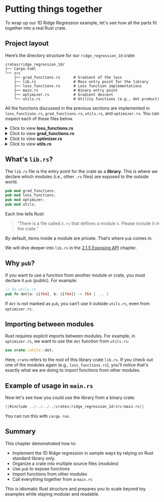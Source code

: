 # Putting things together

To wrap up our 1D Ridge Regression example, let's see how all the parts fit together into a real Rust crate.

## Project layout

Here’s the directory structure for our `ridge_regression_1d` crate:

```text
crates/ridge_regression_1d/
├── Cargo.toml
└── src
    ├── grad_functions.rs      # Gradient of the loss
    ├── lib.rs                 # Main entry point for the library
    ├── loss_functions.rs      # Loss function implementations
    ├── main.rs                # Binary entry point    
    ├── optimizer.rs           # Gradient descent
    └── utils.rs               # Utility functions (e.g., dot product)
```

All the functions discussed in the previous sections are implemented in `loss_functions.rs`, `grad_functions.rs`, `utils.rs`, and `optimizer.rs`. You can inspect each of these files below.

<details>
<summary>Click to view <b>loss_functions.rs</b></summary>

```rust
{{#include ../../../../crates/ridge_regression_1d/src/loss_functions.rs}}
```
</details>

<details>
<summary>Click to view <b>grad_functions.rs</b></summary>

```rust
{{#include ../../../../crates/ridge_regression_1d/src/grad_functions.rs}}
```
</details>

<details>
<summary>Click to view <b>optimizer.rs</b></summary>

```rust
{{#include ../../../../crates/ridge_regression_1d/src/optimizer.rs}}
```
</details>

<details>
<summary>Click to view <b>utils.rs</b></summary>

```rust
{{#include ../../../../crates/ridge_regression_1d/src/utils.rs}}
```
</details>

## What's `lib.rs`?

The `lib.rs` file is the entry point for the crate as a **library**. This is where we declare which modules (i.e., other `.rs` files) are exposed to the outside world.

```rust
pub mod grad_functions;
pub mod loss_functions;
pub mod optimizer;
pub mod utils;
```

Each line tells Rust:

> “There is a file called `X.rs` that defines a module `X`. Please include it in the crate.”

By default, items inside a module are private. That’s where `pub` comes in.

We will dive deeper into `lib.rs` in the [2.1.5 Exposing API](exposing_api.md) chapter.


## Why `pub`?

If you want to use a function from another module or crate, you must declare it `pub` (public). For example:

```rust
// In utils.rs
pub fn dot(a: &[f64], b: &[f64]) -> f64 { ... }
```

If `dot` is not marked as `pub`, you can’t use it outside `utils.rs`, even from `optimizer.rs`.

## Importing between modules

Rust requires explicit imports between modules. For example, in `optimizer.rs`, we want to use the `dot` function from `utils.rs`:

```rust
use crate::utils::dot;
```

Here, `crate` refers to the root of this library crate `lib.rs`. If you check out one of the modules again (e.g., `loss_functions.rs`), you'll notice that's exactly what we are doing to import functions from other modules.


## Example of usage in `main.rs`

Now let's see how you could use the library from a binary crate:

```rust
{{#include ../../../../crates/ridge_regression_1d/src/main.rs}}
```

You can run this with `cargo run`.

## Summary

This chapter demonstrated how to:

- Implement the 1D Ridge regression in sample ways by relying on Rust standard library only.
- Organize a crate into multiple source files (modules)
- Use `pub` to expose functions
- Import functions from other modules
- Call everything together from a `main.rs`

This is idiomatic Rust structure and prepares you to scale beyond toy examples while staying modular and readable.
